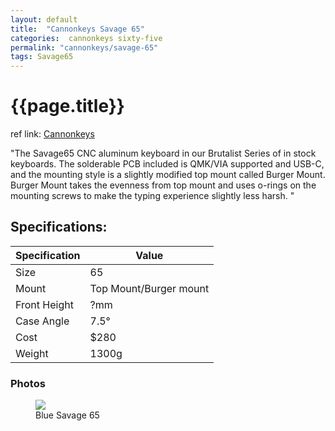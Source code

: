 ```yaml
---
layout: default
title:  "Cannonkeys Savage 65"
categories:  cannonkeys sixty-five
permalink: "cannonkeys/savage-65"
tags: Savage65
---
```

# {{page.title}}

ref link: [Cannonkeys](https://cannonkeys.com/products/savage65)

"The Savage65 CNC aluminum keyboard in our Brutalist Series of in stock keyboards. The solderable PCB included is QMK/VIA supported and USB-C, and the mounting style is a slightly modified top mount called Burger Mount. Burger Mount takes the evenness from top mount and uses o-rings on the mounting screws to make the typing experience slightly less harsh.
"

## Specifications:

| Specification | Value |
|---|---|
| Size | 65 |
| Mount | Top Mount/Burger mount |
| Front Height | ?mm |
| Case Angle | 7.5° |
| Cost | $280 |
| Weight | 1300g |

### Photos
<figure>
  <img src="{{ 'assets/images/cannonkeys/savage65/blue-savage65.png' | relative_url }}">
  <figcaption>Blue Savage 65</figcaption>
</figure>
